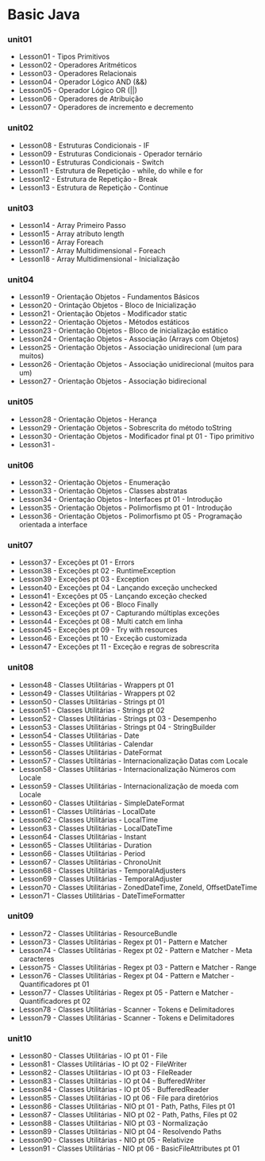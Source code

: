 # Basic Java[]()

### unit01
  * Lesson01 - Tipos Primitivos
  * Lesson02 - Operadores Aritméticos
  * Lesson03 - Operadores Relacionais
  * Lesson04 - Operador Lógico AND (&&)
  * Lesson05 - Operador Lógico OR (||)
  * Lesson06 - Operadores de Atribuição
  * Lesson07 - Operadores de incremento e decremento
### unit02
  * Lesson08 - Estruturas Condicionais - IF
  * Lesson09 - Estruturas Condicionais - Operador ternário
  * Lesson10 - Estruturas Condicionais - Switch
  * Lesson11 - Estrutura de Repetição - while, do while e for
  * Lesson12 - Estrutura de Repetição - Break
  * Lesson13 - Estrutura de Repetição - Continue
### unit03
  * Lesson14 - Array Primeiro Passo
  * Lesson15 - Array atributo length
  * Lesson16 - Array Foreach
  * Lesson17 - Array Multidimensional - Foreach
  * Lesson18 - Array Multidimensional - Inicialização
### unit04
  * Lesson19 - Orientação Objetos - Fundamentos Básicos
  * Lesson20 - Orintação Objetos - Bloco de Inicialização
  * Lesson21 - Orientação Objetos - Modificador static
  * Lesson22 - Orientação Objetos - Métodos estáticos
  * Lesson23 - Orientação Objetos - Bloco de inicialização estático
  * Lesson24 - Orientação Objetos - Associação (Arrays com Objetos)
  * Lesson25 - Orientação Objetos - Associação unidirecional (um para muitos)
  * Lesson26 - Orientação Objetos - Associação unidirecional (muitos para um)
  * Lesson27 - Orientação Objetos - Associação bidirecional
### unit05
  * Lesson28 - Orientação Objetos - Herança
  * Lesson29 - Orientação Objetos - Sobrescrita do método toString
  * Lesson30 - Orientação Objetos - Modificador final pt 01 - Tipo primitivo
  * Lesson31 - 
### unit06
  * Lesson32 - Orientação Objetos - Enumeração
  * Lesson33 - Orientação Objetos - Classes abstratas
  * Lesson34 - Orientação Objetos - Interfaces pt 01 - Introdução
  * Lesson35 - Orientação Objetos - Polimorfismo pt 01 - Introdução
  * Lesson36 - Orientação Objetos - Polimorfismo pt 05 - Programação orientada a interface
### unit07
  * Lesson37 - Exceções pt 01 - Errors
  * Lesson38 - Exceções pt 02 - RuntimeException
  * Lesson39 - Exceções pt 03 - Exception
  * Lesson40 - Exceções pt 04 - Lançando exceção unchecked
  * Lesson41 - Exceções pt 05 - Lançando exceção checked
  * Lesson42 - Exceções pt 06 - Bloco Finally
  * Lesson43 - Exceções pt 07 - Capturando múltiplas exceções
  * Lesson44 - Exceções pt 08 - Multi catch em linha
  * Lesson45 - Exceções pt 09 - Try with resources
  * Lesson46 - Exceções pt 10 - Exceção customizada
  * Lesson47 - Exceções pt 11 - Exceção e regras de sobrescrita
### unit08
  * Lesson48 - Classes Utilitárias - Wrappers pt 01
  * Lesson49 - Classes Utilitárias - Wrappers pt 02
  * Lesson50 - Classes Utilitárias - Strings pt 01
  * Lesson51 - Classes Utilitárias - Strings pt 02
  * Lesson52 - Classes Utilitárias - Strings pt 03 - Desempenho
  * Lesson53 - Classes Utilitárias - Strings pt 04 - StringBuilder
  * Lesson54 - Classes Utilitárias - Date
  * Lesson55 - Classes Utilitárias - Calendar
  * Lesson56 - Classes Utilitárias - DateFormat
  * Lesson57 - Classes Utilitárias - Internacionalização Datas com Locale
  * Lesson58 - Classes Utilitárias - Internacionalização Números com Locale
  * Lesson59 - Classes Utilitárias - Internacionalização de moeda com Locale
  * Lesson60 - Classes Utilitárias - SimpleDateFormat
  * Lesson61 - Classes Utilitárias - LocalDate
  * Lesson62 - Classes Utilitárias - LocalTime
  * Lesson63 - Classes Utilitárias - LocalDateTime
  * Lesson64 - Classes Utilitárias - Instant
  * Lesson65 - Classes Utilitárias - Duration
  * Lesson66 - Classes Utilitárias - Period
  * Lesson67 - Classes Utilitárias - ChronoUnit
  * Lesson68 - Classes Utilitárias - TemporalAdjusters
  * Lesson69 - Classes Utilitárias - TemporalAdjuster
  * Lesson70 - Classes Utilitárias - ZonedDateTime, ZoneId, OffsetDateTime
  * Lesson71 - Classes Utilitárias - DateTimeFormatter
### unit09
  * Lesson72 - Classes Utilitárias - ResourceBundle
  * Lesson73 - Classes Utilitárias - Regex pt 01 - Pattern e Matcher
  * Lesson74 - Classes Utilitárias - Regex pt 02 - Pattern e Matcher - Meta caracteres
  * Lesson75 - Classes Utilitárias - Regex pt 03 - Pattern e Matcher - Range
  * Lesson76 - Classes Utilitárias - Regex pt 04 - Pattern e Matcher - Quantificadores pt 01
  * Lesson77 - Classes Utilitárias - Regex pt 05 - Pattern e Matcher - Quantificadores pt 02
  * Lesson78 - Classes Utilitárias - Scanner - Tokens e Delimitadores
  * Lesson79 - Classes Utilitárias - Scanner - Tokens e Delimitadores
### unit10
  * Lesson80 - Classes Utilitárias - IO pt 01 - File
  * Lesson81 - Classes Utilitárias - IO pt 02 - FileWriter
  * Lesson82 - Classes Utilitárias - IO pt 03 - FileReader
  * Lesson83 - Classes Utilitárias - IO pt 04 - BufferedWriter
  * Lesson84 - Classes Utilitárias - IO pt 05 - BufferedReader
  * Lesson85 - Classes Utilitárias - IO pt 06 - File para diretórios
  * Lesson86 - Classes Utilitárias - NIO pt 01 - Path, Paths, Files pt 01
  * Lesson87 - Classes Utilitárias - NIO pt 02 - Path, Paths, Files pt 02
  * Lesson88 - Classes Utilitárias - NIO pt 03 - Normalização
  * Lesson89 - Classes Utilitárias - NIO pt 04 - Resolvendo Paths
  * Lesson90 - Classes Utilitárias - NIO pt 05 - Relativize
  * Lesson91 - Classes Utilitárias - NIO pt 06 - BasicFileAttributes pt 01